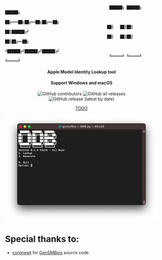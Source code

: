 ```
                                                ██████╗ ██████╗ ██████╗ 
                                               ██╔═══██╗██╔══██╗██╔══██╗
                                               ██║   ██║██║  ██║██████╔╝
                                               ██║   ██║██║  ██║██╔══██╗
                                               ╚██████╔╝██████╔╝██████╔╝
                                                ╚═════╝ ╚═════╝ ╚═════╝                
```

<h4 align="center">Apple Model Identity Lookup tool</h4>
<h4 align="center">Support Windows and macOS</h4>

<p align="center">
<img alt="GitHub contributors" src="https://img.shields.io/github/contributors/gorouflex/ODB?style=for-the-badge">
<img alt="GitHub all releases" src="https://img.shields.io/github/downloads/gorouflex/ODB/total?style=for-the-badge">
<img alt="GitHub release (latest by date)" src="https://img.shields.io/github/v/release/gorouflex/ODB?style=for-the-badge">

<p align="center">
  <a href="TODO.md">TODO</a>
</p>

<img src="Img/MainMenu.png" alt="Main Menu" title="Main Menu">

# Special thanks to:

- [corpnewt](https://github.com/corpnewt) for [GenSMBios](https://github.com/corpnewt/GenSMBIOS/) source code
